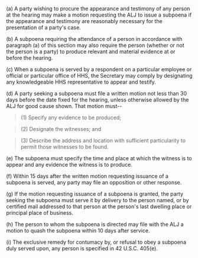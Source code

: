 (a) A party wishing to procure the appearance and testimony of any person at the hearing may make a motion requesting the ALJ to issue a subpoena if the appearance and testimony are reasonably necessary for the presentation of a party's case.

(b) A subpoena requiring the attendance of a person in accordance with paragraph (a) of this section may also require the person (whether or not the person is a party) to produce relevant and material evidence at or before the hearing.

&#40;c) When a subpoena is served by a respondent on a particular employee or official or particular office of HHS, the Secretary may comply by designating any knowledgeable HHS representative to appear and testify.

(d) A party seeking a subpoena must file a written motion not less than 30 days before the date fixed for the hearing, unless otherwise allowed by the ALJ for good cause shown. That motion must--

> (1) Specify any evidence to be produced;

> (2) Designate the witnesses; and

> (3) Describe the address and location with sufficient particularity to permit those witnesses to be found.

(e) The subpoena must specify the time and place at which the witness is to appear and any evidence the witness is to produce.

(f) Within 15 days after the written motion requesting issuance of a subpoena is served, any party may file an opposition or other response.

(g) If the motion requesting issuance of a subpoena is granted, the party seeking the subpoena must serve it by delivery to the person named, or by certified mail addressed to that person at the person's last dwelling place or principal place of business.

(h) The person to whom the subpoena is directed may file with the ALJ a motion to quash the subpoena within 10 days after service.

(i) The exclusive remedy for contumacy by, or refusal to obey a subpoena duly served upon, any person is specified in 42 U.S.C. 405(e).

